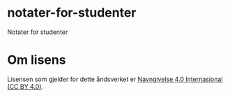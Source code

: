 # notater-for-studenter
Notater  for studenter

# Om lisens
Lisensen som gjelder for dette åndsverket er <a href = "https://creativecommons.org/licenses/by/4.0/deed.no">Navngivelse 4.0 Internasjonal (CC BY 4.0)</a>.
